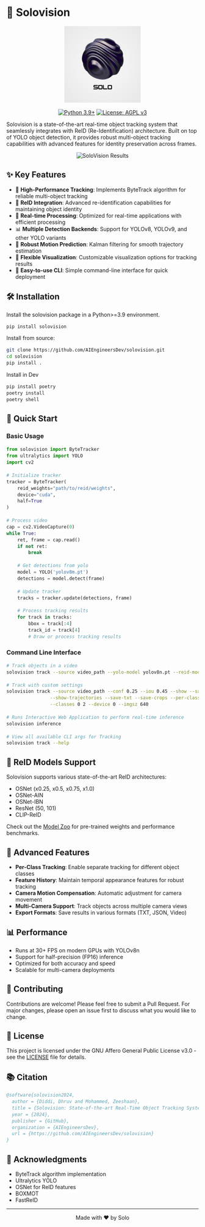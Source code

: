 # 🚀 Solovision

<div align="center">

<img src="assets/logo/logo.png" alt="Solovision Logo" width="200"/>

[![Python 3.9+](https://img.shields.io/badge/Python-3.9%2B-blue.svg)](https://www.python.org/downloads/)
[![License: AGPL v3](https://img.shields.io/badge/License-AGPL_v3-blue.svg)](https://www.gnu.org/licenses/agpl-3.0)

</div>

Solovision is a state-of-the-art real-time object tracking system that seamlessly integrates with ReID (Re-Identification) architecture. Built on top of YOLO object detection, it provides robust multi-object tracking capabilities with advanced features for identity preservation across frames.

<div align="center">
  <img src="assets/results/solovision_results.gif" alt="SoloVision Results">
</div>

## ✨ Key Features

- 🎯 **High-Performance Tracking**: Implements ByteTrack algorithm for reliable multi-object tracking
- 🔄 **ReID Integration**: Advanced re-identification capabilities for maintaining object identity
- 🚀 **Real-time Processing**: Optimized for real-time applications with efficient processing
- 📊 **Multiple Detection Backends**: Support for YOLOv8, YOLOv9, and other YOLO variants
- 💪 **Robust Motion Prediction**: Kalman filtering for smooth trajectory estimation
- 🎨 **Flexible Visualization**: Customizable visualization options for tracking results
- 🔧 **Easy-to-use CLI**: Simple command-line interface for quick deployment

## 🛠️ Installation

Install the solovision package in a Python>=3.9 environment.
```bash
pip install solovision
```

Install from source:

```bash
git clone https://github.com/AIEngineersDev/solovision.git
cd solovision
pip install .
```

Install in Dev
```bash
pip install poetry
poetry install
poetry shell
```

## 🚀 Quick Start

### Basic Usage

```python
from solovision import ByteTracker
from ultralytics import YOLO
import cv2

# Initialize tracker
tracker = ByteTracker(
    reid_weights="path/to/reid/weights",
    device="cuda",
    half=True
)

# Process video
cap = cv2.VideoCapture(0)
while True:
    ret, frame = cap.read()
    if not ret:
        break
        
    # Get detections from yolo
    model = YOLO('yolov8m.pt')
    detections = model.detect(frame)
    
    # Update tracker
    tracks = tracker.update(detections, frame)
    
    # Process tracking results
    for track in tracks:
        bbox = track[:4]
        track_id = track[4]
        # Draw or process tracking results
```

### Command Line Interface

```bash
# Track objects in a video
solovision track --source video_path --yolo-model yolov8n.pt --reid-model osnet_x1_0_msmt17.pt

# Track with custom settings
solovision track --source video_path --conf 0.25 --iou 0.45 --show --save --half \
                --show-trajectories --save-txt --save-crops --per-class \
                --classes 0 2 --device 0 --imgsz 640

# Runs Interactive Web Application to perform real-time inference
solovision inference 

# View all available CLI args for Tracking
solovision track --help
```

## 🎯 ReID Models Support

Solovision supports various state-of-the-art ReID architectures:

- OSNet (x0.25, x0.5, x0.75, x1.0)
- OSNet-AIN
- OSNet-IBN
- ResNet (50, 101)
- CLIP-ReID

Check out the [Model Zoo](https://kaiyangzhou.github.io/deep-person-reid/MODEL_ZOO.html) for pre-trained weights and performance benchmarks.

## 🔧 Advanced Features

- **Per-Class Tracking**: Enable separate tracking for different object classes
- **Feature History**: Maintain temporal appearance features for robust tracking
- **Camera Motion Compensation**: Automatic adjustment for camera movement
- **Multi-Camera Support**: Track objects across multiple camera views
- **Export Formats**: Save results in various formats (TXT, JSON, Video)

## 📊 Performance

- Runs at 30+ FPS on modern GPUs with YOLOv8n
- Support for half-precision (FP16) inference
- Optimized for both accuracy and speed
- Scalable for multi-camera deployments

## 🤝 Contributing

Contributions are welcome! Please feel free to submit a Pull Request. For major changes, please open an issue first to discuss what you would like to change.

## 📝 License

This project is licensed under the GNU Affero General Public License v3.0 - see the [LICENSE](LICENSE) file for details.

## 📚 Citation

```bibtex
@software{solovision2024,
  author = {Diddi, Dhruv and Mohammed, Zeeshaan},
  title = {Solovision: State-of-the-art Real-Time Object Tracking System},
  year = {2024},
  publisher = {GitHub},
  organization = {AIEngineersDev},
  url = {https://github.com/AIEngineersDev/solovision}
}
```

## 🙏 Acknowledgments

- ByteTrack algorithm implementation
- Ultralytics YOLO
- OSNet for ReID features
- BOXMOT
- FastReID

---
<p align="center">Made with ❤️ by Solo</p>
